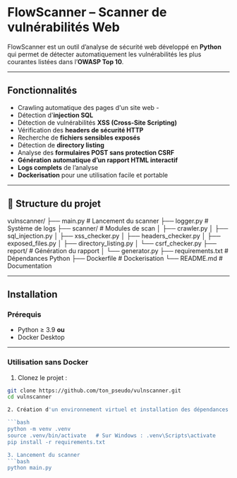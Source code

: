 # FlowScanner – Scanner de vulnérabilités Web

FlowScanner est un outil d’analyse de sécurité web développé en **Python** qui permet de détecter automatiquement les vulnérabilités les plus courantes listées dans l’**OWASP Top 10**.

---

## Fonctionnalités

- Crawling automatique des pages d'un site web  -
- Détection d'**injection SQL**  
- Détection de vulnérabilités **XSS (Cross-Site Scripting)**  
- Vérification des **headers de sécurité HTTP**  
- Recherche de **fichiers sensibles exposés**  
- Détection de **directory listing**  
- Analyse des **formulaires POST sans protection CSRF**  
- **Génération automatique d’un rapport HTML interactif**  
- **Logs complets** de l’analyse  
- **Dockerisation** pour une utilisation facile et portable

---

## 📂 Structure du projet

vulnscanner/
├── main.py                  # Lancement du scanner
├── logger.py                # Système de logs
├── scanner/                 # Modules de scan
│   ├── crawler.py
│   ├── sql_injection.py
│   ├── xss_checker.py
│   ├── headers_checker.py
│   ├── exposed_files.py
│   ├── directory_listing.py
│   └── csrf_checker.py
├── report/                  # Génération du rapport
│   └── generator.py
├── requirements.txt         # Dépendances Python
├── Dockerfile               # Dockerisation
└── README.md                # Documentation

---

## Installation

### Prérequis
- Python ≥ 3.9 **ou**
- Docker Desktop

---

### Utilisation sans Docker

1. Clonez le projet :

```bash
git clone https://github.com/ton_pseudo/vulnscanner.git
cd vulnscanner

2. Création d'un environnement virtuel et installation des dépendances :

```bash
python -m venv .venv
source .venv/bin/activate   # Sur Windows : .venv\Scripts\activate
pip install -r requirements.txt

3. Lancement du scanner
```bash
python main.py

